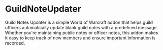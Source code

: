 # GuildNoteUpdater
Guild Notes Updater is a simple World of Warcraft addon that helps guild officers automatically update blank guild notes with a predefined message. Whether you're maintaining public notes or officer notes, this addon makes it easy to keep track of new members and ensure important information is recorded.
